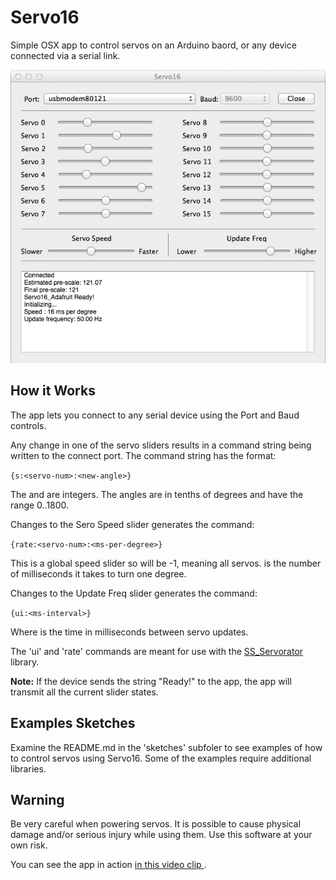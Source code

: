 Servo16
=======

Simple OSX app to control servos on an Arduino baord, or any device connected via a serial link.

![image](screenshot.png)


How it Works
------------

The app lets you connect to any serial device using the Port and Baud controls. 

Any change in one of the servo sliders results in a command string being written to the connect port. The command string has the format:

`{s:<servo-num>:<new-angle>}`

The <sero-num> and <new-angle> are integers. The angles are in tenths of degrees and have the range 0..1800.

Changes to the Sero Speed slider generates the command:

`{rate:<servo-num>:<ms-per-degree>}`

This is a global speed slider so <servo-num> will be -1, meaning all servos. <ms-per-degree> is the number of milliseconds it takes to turn one degree.

Changes to the Update Freq slider generates the command:

`{ui:<ms-interval>}`

Where <ms-interval> is the time in milliseconds between servo updates.

The 'ui' and 'rate' commands are meant for use with the [SS_Servorator](https://github.com/solderspot/SS_Servorator) library.

**Note:** If the device sends the string "Ready!" to the app, the app will transmit all the current slider states. 

Examples Sketches
-----------------

Examine the README.md in the 'sketches' subfoler to see examples of how to control servos using Servo16. Some of the examples require additional libraries.

Warning
-------

Be very careful when powering servos. It is possible to cause physical damage and/or serious injury while using them. Use this software at your own risk.

You can see the app in action [in this video clip
](http://youtu.be/Ep0Tf669s-o).
